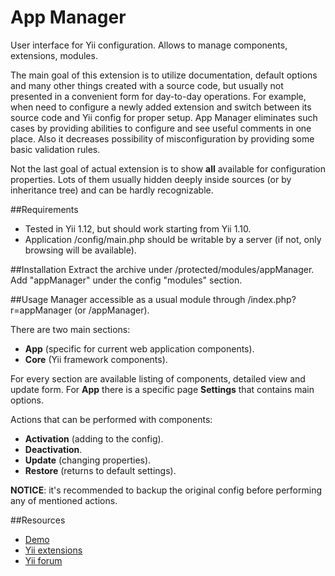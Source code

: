 App Manager
============

User interface for Yii configuration. Allows to manage components, extensions, modules.

The main goal of this extension is to utilize documentation, default options and many other things created 
with a source code, but usually not presented in a convenient form for day-to-day operations. For example,
when need to configure a newly added extension and switch between its source code and Yii config for proper
setup. App Manager eliminates such cases by providing abilities to configure and see useful comments in one place.
Also it decreases possibility of misconfiguration by providing some basic validation rules. 

Not the last goal of actual extension is to show **all** available for configuration properties. Lots of them
usually hidden deeply inside sources (or by inheritance tree) and can be hardly recognizable.

##Requirements
- Tested in Yii 1.12, but should work starting from Yii 1.10.
- Application /config/main.php should be writable by a server (if not, only browsing will be available).

##Installation
Extract the archive under /protected/modules/appManager.
Add "appManager" under the config "modules" section.

##Usage
Manager accessible as a usual module through /index.php?r=appManager (or /appManager).

There are two main sections:
- **App** (specific for current web application components).
- **Core** (Yii framework components).

For every section are available listing of components, detailed view and update form.
For **App** there is a specific page **Settings** that contains main options.  

Actions that can be performed with components:
- **Activation** (adding to the config).
- **Deactivation**.
- **Update** (changing properties).
- **Restore** (returns to default settings).

**NOTICE**: it's recommended to backup the original config before performing any of
mentioned actions.

##Resources

* [Demo](http://app-manager.eu5.org/)
* [Yii extensions](http://www.yiiframework.com/extension/app-manager/)
* [Yii forum](http://www.yiiframework.com/forum/index.php/topic/37209-module-app-manager/)